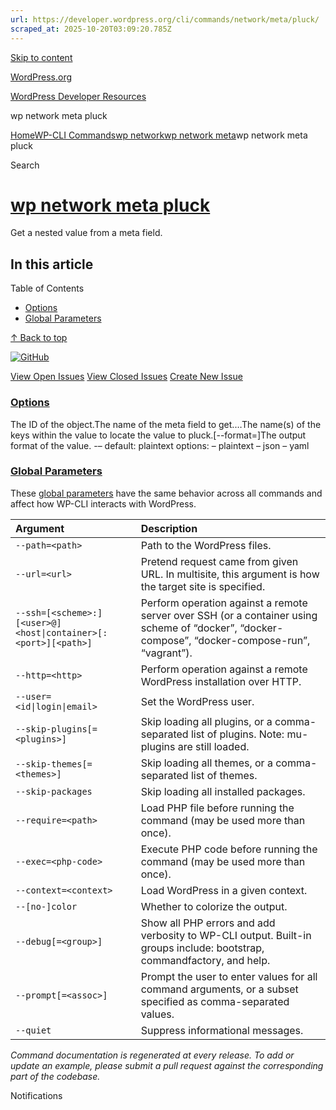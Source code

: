```yaml
---
url: https://developer.wordpress.org/cli/commands/network/meta/pluck/
scraped_at: 2025-10-20T03:09:20.785Z
---
```


[Skip to content](https://developer.wordpress.org/cli/commands/network/meta/pluck/#wp--skip-link--target)

[WordPress.org](https://wordpress.org/)

[WordPress Developer Resources](https://developer.wordpress.org/)

wp network meta pluck


[Home](https://developer.wordpress.org/)[WP-CLI Commands](https://developer.wordpress.org/cli/commands/)[wp network](https://developer.wordpress.org/cli/commands/network/)[wp network meta](https://developer.wordpress.org/cli/commands/network/meta/)wp network meta pluck

Search

# [wp network meta pluck](https://developer.wordpress.org/cli/commands/network/meta/pluck/)

Get a nested value from a meta field.

## In this article

Table of Contents

- [Options](https://developer.wordpress.org/cli/commands/network/meta/pluck/#options)
- [Global Parameters](https://developer.wordpress.org/cli/commands/network/meta/pluck/#global-parameters)

[↑ Back to top](https://developer.wordpress.org/cli/commands/network/meta/pluck/#wp--skip-link--target)

[![GitHub](https://make.wordpress.org/cli/wp-content/plugins/wporg-cli/assets/images/github-mark.svg)](https://github.com/wp-cli/entity-command)

[View Open Issues](https://github.com/login?return_to=%2Fissues%3Fq%3Dlabel%3Acommand%3Anetwork-meta-pluck+sort%3Aupdated-desc+org%3Awp-cli+is%3Aopen) [View Closed Issues](https://github.com/login?return_to=%2Fissues%3Fq%3Dlabel%3Acommand%3Anetwork-meta-pluck+sort%3Aupdated-desc+org%3Awp-cli+is%3Aclosed) [Create New Issue](https://github.com/wp-cli/entity-command/issues/new)

### [Options](https://developer.wordpress.org/cli/commands/network/meta/pluck/\#options)

<id>The ID of the object.<key>The name of the meta field to get.<key-path>…The name(s) of the keys within the value to locate the value to pluck.\[--format=<format>\]The output format of the value.
-–
default: plaintext
options:
– plaintext
– json
– yaml

### [Global Parameters](https://developer.wordpress.org/cli/commands/network/meta/pluck/\#global-parameters)

These [global parameters](https://make.wordpress.org/cli/handbook/config/) have the same behavior across all commands and affect how WP-CLI interacts with WordPress.

| **Argument** | **Description** |
| :-- | :-- |
| `--path=<path>` | Path to the WordPress files. |
| `--url=<url>` | Pretend request came from given URL. In multisite, this argument is how the target site is specified. |
| `--ssh=[<scheme>:][<user>@]<host\|container>[:<port>][<path>]` | Perform operation against a remote server over SSH (or a container using scheme of “docker”, “docker-compose”, “docker-compose-run”, “vagrant”). |
| `--http=<http>` | Perform operation against a remote WordPress installation over HTTP. |
| `--user=<id\|login\|email>` | Set the WordPress user. |
| `--skip-plugins[=<plugins>]` | Skip loading all plugins, or a comma-separated list of plugins. Note: mu-plugins are still loaded. |
| `--skip-themes[=<themes>]` | Skip loading all themes, or a comma-separated list of themes. |
| `--skip-packages` | Skip loading all installed packages. |
| `--require=<path>` | Load PHP file before running the command (may be used more than once). |
| `--exec=<php-code>` | Execute PHP code before running the command (may be used more than once). |
| `--context=<context>` | Load WordPress in a given context. |
| `--[no-]color` | Whether to colorize the output. |
| `--debug[=<group>]` | Show all PHP errors and add verbosity to WP-CLI output. Built-in groups include: bootstrap, commandfactory, and help. |
| `--prompt[=<assoc>]` | Prompt the user to enter values for all command arguments, or a subset specified as comma-separated values. |
| `--quiet` | Suppress informational messages. |

_Command documentation is regenerated at every release. To add or update an example, please submit a pull request against the corresponding part of the codebase._

Notifications